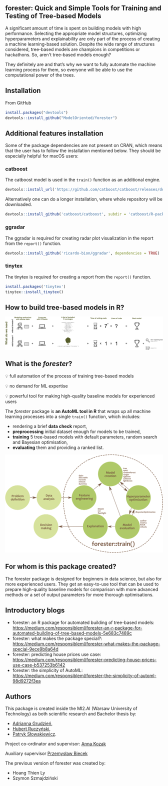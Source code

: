 ## **forester: Quick and Simple Tools for Training and Testing of Tree-based Models**

A significant amount of time is spent on building models with high performance. Selecting the appropriate model structures, optimizing hyperparameters and explainability are only part of the process of creating a machine learning-based solution. Despite the wide range of structures considered, tree-based models are champions in competitions or hackathons. So, aren't tree-based models enough?

They definitely are and that’s why we want to fully automate the machine learning process for them, so everyone will be able to use the computational power of the trees.

## Installation

From GitHub

``` r
install.packages("devtools")
devtools::install_github("ModelOriented/forester")
```

## Additional features installation

Some of the package dependencies are not present on CRAN, which means that the user has to follow the installation mentioned below. They should be especially helpful for macOS users:

### catboost

The catboost model is used in the `train()` function as an additional engine.

``` r
devtools::install_url('https://github.com/catboost/catboost/releases/download/v1.1.1/catboost-R-Darwin-1.1.1.tgz', INSTALL_opts = c("--no-multiarch", "--no-test-load", "--no-staged-install"))
```

Alternatively one can do a longer installation, where whole repository will be downloaded.

``` r
devtools::install_github('catboost/catboost', subdir = 'catboost/R-package')
```

### ggradar

The ggradar is required for creating radar plot visualization in the report from the `report()` function.

``` r
devtools::install_github('ricardo-bion/ggradar', dependencies = TRUE)
```

### tinytex

The tinytex is required for creating a report from the `report()` function.

``` r
install.packages('tinytex')
tinytex::install_tinytex()
```

## How to build tree-based models in R?

![](misc/intro.png)

## What is the *forester*?

:bulb: full automation of the process of training tree-based models 

:bulb: no demand for ML expertise

:bulb: powerful tool for making high-quality baseline models for experienced users


The *forester* package is **an AutoML tool in R** that wraps up all machine learning processes into a single `train()` function, which includes:

- rendering a brief **data check** report,
- **preprocessing** initial dataset enough for models to be trained,
- **training** 5 tree-based models with default parameters, random search and Bayesian optimisation,
- **evaluating** them and providing a ranked list.


![](misc/graph_forester.png)

## For whom is this package created?

The  forester  package is designed for beginners in data science, but also for more  experienced users. They get an easy-to-use tool that can be used to prepare high-quality baseline models for comparison with more advanced methods or a set of output parameters for more thorough optimisations.

## Introductory blogs

- forester: an R package for automated building of tree-based models: https://medium.com/responsibleml/forester-an-r-package-for-automated-building-of-tree-based-models-5e683c7489c
- forester: what makes the package special?: https://medium.com/responsibleml/forester-what-makes-the-package-special-9ece9b8a64d
- forester: predicting house prices use case: https://medium.com/responsibleml/forester-predicting-house-prices-use-case-b537253b6142
- forester: the simplicity of AutoML: https://medium.com/responsibleml/forester-the-simplicity-of-automl-98d9272f3ea

## Authors

This package is created inside the MI2.AI (Warsaw University of Technology) as both scientific research and Bachelor thesis by:
- [Adrianna Grudzień](https://github.com/grudzienAda),
- [Hubert Ruczyński](https://github.com/HubertR21), 
- [Patryk Słowakiewicz](https://github.com/PSlowakiewicz).
 
Project co-ordinator and supervisor: [Anna Kozak](https://github.com/kozaka93)

Auxiliary supervisor [Przemysław Biecek](https://github.com/pbiecek)

The previous version of forester was created by:
- Hoang Thien Ly
- Szymon Szmajdziński

